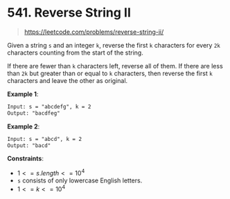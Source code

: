 # 541. Reverse String II

> <https://leetcode.com/problems/reverse-string-ii/>

Given a string `s` and an integer `k`, reverse the first `k` characters for
every `2k` characters counting from the start of the string.

If there are fewer than `k` characters left, reverse all of them. If there are
less than `2k` but greater than or equal to `k` characters, then reverse the
first `k` characters and leave the other as original.

**Example 1**:

```txt
Input: s = "abcdefg", k = 2
Output: "bacdfeg"
```

**Example 2**:

```txt
Input: s = "abcd", k = 2
Output: "bacd"
```

**Constraints**:

- $1 <= s.length <= 10^4$
- `s` consists of only lowercase English letters.
- $1 <= k <= 10^4$
